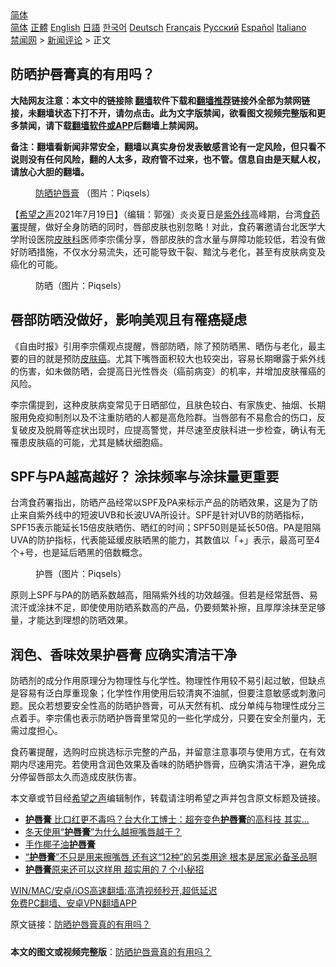  <!-- 面包屑导航 --> <div class="breadcrumb"><!-- GTranslate: https://gtranslate.io/ -->  <div class="switcher notranslate">  <div class="selected">  <a href="#" onclick="return false;"> 简体</a>  </div>  <div class="option">  <a href="https://www.bannedbook.org" onclick="doGTranslate('zh-CN|zh-CN');jQuery('div.switcher div.selected a').html(jQuery(this).html());return false;" title="简体中文" class="nturl selected"> 简体</a>  <a href="https://www.bannedbook.org/zh-tw/" onclick="doGTranslate('zh-CN|zh-TW');jQuery('div.switcher div.selected a').html(jQuery(this).html());return false;" title="繁體中文" class="nturl"> 正體</a>  <a href="https://www.bannedbook.org/en/" onclick="doGTranslate('zh-CN|en');jQuery('div.switcher div.selected a').html(jQuery(this).html());return false;" title="English" class="nturl"> English</a>  <a href="https://www.bannedbook.org/ja/" onclick="doGTranslate('zh-CN|ja');jQuery('div.switcher div.selected a').html(jQuery(this).html());return false;" title="日本語" class="nturl"> 日語</a>  <a href="https://www.bannedbook.org/ko/" onclick="doGTranslate('zh-CN|ko');jQuery('div.switcher div.selected a').html(jQuery(this).html());return false;" title="한국어" class="nturl"> 한국어</a>  <a href="https://www.bannedbook.org/de/" onclick="doGTranslate('zh-CN|de');jQuery('div.switcher div.selected a').html(jQuery(this).html());return false;" title="Deutsch" class="nturl"> Deutsch</a>  <a href="https://www.bannedbook.org/fr/" onclick="doGTranslate('zh-CN|fr');jQuery('div.switcher div.selected a').html(jQuery(this).html());return false;" title="Français" class="nturl"> Français</a>  <a href="https://www.bannedbook.org/ru/" onclick="doGTranslate('zh-CN|ru');jQuery('div.switcher div.selected a').html(jQuery(this).html());return false;" title="Русский" class="nturl"> Русский</a>  <a href="https://www.bannedbook.org/es/" onclick="doGTranslate('zh-CN|es');jQuery('div.switcher div.selected a').html(jQuery(this).html());return false;" title="Español" class="nturl"> Español</a>  <a href="https://www.bannedbook.org/it/" onclick="doGTranslate('zh-CN|it');jQuery('div.switcher div.selected a').html(jQuery(this).html());return false;" title="Italiano" class="nturl"> Italiano</a>  </div>  </div>      <div class='breadcrumb-sub'><!-- Breadcrumb NavXT 6.3.0 --> <a href="https://www.bannedbook.org/" class="home">禁闻网</a> &gt; <a href="https://www.bannedbook.org/bnews/comments/" class="category">新闻评论</a> &gt; 正文</div></div><h2>防晒护唇膏真的有用吗？</h2> <p class="notice"><b>大陆网友注意：本文中的链接除 <a href="https://github.com/bannedbook/fanqiang" >翻墙</a>软件下载和<a href="https://github.com/killgcd/justmysocks/blob/master/README.md">翻墙推荐</a>链接外全部为禁网链接，未翻墙状态下打不开，请勿点击。此为文字版禁闻，欲看图文视频完整版和更多禁闻，请下载<a href="https://github.com/bannedbook/fanqiang">翻墙软件或APP</a>后翻墙上禁闻网。</p><p>备注：翻墙看新闻非常安全，翻墙以真实身份发表敏感言论有一定风险，但只看不说则没有任何风险，翻的人太多，政府管不过来，也不管。信息自由是天赋人权，请放心大胆的翻墙。</b></p>  <div class="entry"> <figure> <p><figcaption><a href="https://www.bannedbook.org/bnews/tag/%E9%98%B2%E6%99%92/" class="st_tag internal_tag" rel="tag" title="标签 防晒 下的日志">防晒</a><a href="https://www.bannedbook.org/bnews/tag/%E6%8A%A4%E5%94%87%E8%86%8F/" class="st_tag internal_tag" rel="tag" title="标签 护唇膏 下的日志">护唇膏</a> （图片：Piqsels）</figcaption></figure> <p>【<span class='wp_keywordlink_affiliate'><a href="https://www.soundofhope.org" title="希望之声" target="_blank">希望之声</a></span>2021年7月19日】（编辑：郭强）炎炎夏日是<a href="https://www.bannedbook.org/bnews/tag/%E7%B4%AB%E5%A4%96%E7%BA%BF/" class="st_tag internal_tag" rel="tag" title="标签 紫外线 下的日志">紫外线</a>高峰期，台湾<a href="https://www.bannedbook.org/bnews/tag/%E9%A3%9F%E8%8D%AF%E7%BD%B2/" class="st_tag internal_tag" rel="tag" title="标签 食药署 下的日志">食药署</a>提醒，做好全身防晒的同时，唇部皮肤也别忽略！对此，食药署邀请台北医学大学附设医院<a href="https://www.bannedbook.org/bnews/tag/%e7%9a%ae%e8%82%a4%e7%a7%91/" class="st_tag internal_tag" rel="tag" title="标签 皮肤科 下的日志">皮肤科</a>医师李宗儒分享，唇部皮肤的含水量与屏障功能较低，若没有做好防晒措施，不仅水分易流失，还可能导致干裂、黯沈与老化，甚至有皮肤病变及癌化的可能。</p> <figure><figcaption>防晒（图片：Piqsels）</figcaption></figure> <h2>唇部防晒没做好，影响美观且有罹癌疑虑</h2> <p>《自由时报》引用李宗儒观点提醒，唇部防晒，除了预防晒黑、晒伤与老化，最主要的目的就是预防<a href="https://www.bannedbook.org/bnews/tag/%E7%9A%AE%E8%82%A4%E7%99%8C/" class="st_tag internal_tag" rel="tag" title="标签 皮肤癌 下的日志">皮肤癌</a>。尤其下嘴唇面积较大也较突出，容易长期曝露于紫外线的伤害，如未做防晒，会提高日光性唇炎（癌前病变）的机率，并增加皮肤罹癌的风险。</p>  <p>李宗儒提到，这种皮肤病变常见于日晒部位，且肤色较白、有家族史、抽烟、长期服用免疫抑制剂以及不注重防晒的人都是高危险群。当唇部有不易愈合的伤口，反复破皮及脱屑等症状出现时，应提高警觉，并尽速至皮肤科进一步检查，确认有无罹患皮肤癌的可能，尤其是鳞状细胞癌。</p> <h2>SPF与PA越高越好？ 涂抹频率与涂抹量更重要</h2> <p>台湾食药署指出，防晒产品经常以SPF及PA来标示产品的防晒效果，这是为了防止来自紫外线中的短波UVB和长波UVA所设计。SPF是针对UVB的防晒指标，SPF15表示能延长15倍皮肤晒伤、晒红的时间；SPF50则是延长50倍。PA是阻隔UVA的防护指标，代表能延缓皮肤晒黑的能力，其数值以「+」表示，最高可至4个+号，也是延后晒黑的倍数概念。</p>  <figure><figcaption>护唇（图片：Piqsels）</figcaption></figure> <p>原则上SPF与PA的防晒系数越高，阻隔紫外线的功效越强。但若是经常舐唇、易流汗或涂抹不足，即使使用防晒系数高的产品，仍要频繁补擦，且厚厚涂抹至足够量，才能达到理想的防晒效果。</p> <h2>润色、香味效果护唇膏 应确实清洁干净</h2> <p>防晒剂的成分作用原理分为物理性与化学性。物理性作用较不易引起过敏，但缺点是容易有泛白厚重现象；化学性作用使用后较清爽不油腻，但要注意敏感或刺激问题。民众若想要安全性高的防晒护唇膏，可从天然有机、成分单纯与物理性成分三点着手。李宗儒也表示防晒护唇膏里常见的一些化学成分，只要在安全剂量内，无需过度担心。</p>  <p>食药署提醒，选购时应挑选标示完整的产品，并留意注意事项与使用方式，在有效期内尽速用完。若使用含润色效果及香味的防晒护唇膏，应确实清洁干净，避免成分停留唇部太久而造成皮肤伤害。</p> <p>本文章或节目经<a href="https://www.bannedbook.org/bnews/tag/%e5%b8%8c%e6%9c%9b%e4%b9%8b%e5%a3%b0/" class="st_tag internal_tag" rel="tag" title="标签 希望之声 下的日志">希望之声</a>编辑制作，转载请注明希望之声并包含原文标题及链接。 </p>  <ul class='op-related-articles' title='相关阅读'> <li><a href='https://www.bannedbook.org/bnews/lifebaike/20191128/1231385.html' target='_blank'><b>护唇膏</b> 比口红更不毒吗？台大化工博士：超夯变色<b>护唇膏</b>的高科技 其实…</a></li> <li><a href='https://www.bannedbook.org/bnews/lifebaike/20180219/902176.html' target='_blank'>冬天使用“<b>护唇膏</b>”为什么越擦嘴唇越干？</a></li> <li><a href='https://www.bannedbook.org/bnews/lifebaike/20180129/892567.html' target='_blank'>手作椰子油<b>护唇膏</b></a></li> <li><a href='https://www.bannedbook.org/bnews/lifebaike/20170904/817517.html' target='_blank'>“<b>护唇膏</b>”不只是用来擦嘴唇 还有这“12种”的另类用途 根本是居家必备圣品啊</a></li> <li><a href='https://www.bannedbook.org/bnews/lifebaike/20170330/738353.html' target='_blank'><b>护唇膏</b>原来还可以这样用 超实用的 7 个小秘招</a></li> </ul> <p class="texttj"> <a href="https://github.com/bannedbook/fanqiang/wiki/V2ray%E6%9C%BA%E5%9C%BA" target="_blank">WIN/MAC/安卓/iOS高速翻墙:高清视频秒开,超低延迟</a><br/> <a href="https://github.com/bannedbook/fanqiang/wiki/%E7%A6%81%E9%97%BB%E7%BD%91%E5%AE%89%E5%8D%93%E7%BF%BB%E5%A2%99%E6%96%B0%E9%97%BBAPP" target="_blank">免费PC翻墙、安卓VPN翻墙APP</a></p><p>原文链接：<a class="src_link"  href="https://www.soundofhope.org/post/526265" target="_blank">防晒护唇膏真的有用吗？</a></p><a name='sharetosocial'></a>  <div style="margin-bottom:5px;padding-bottom:5px;clear:both"> <div id="archive-pix-1" class="banner-ads"> <!-- AuctionX Display platform tag START --> <div id="26318x728x90x621x_ADSLOT2" clicktrack="%%CLICK_URL_ESC%%"></div> <!-- AuctionX Display platform tag END --> </div> <div id="archive-pix-2" class="banner-ads"> <!-- AuctionX Display platform tag START --> <div id="26315x300x250x621x_ADSLOT2" clicktrack="%%CLICK_URL_ESC%%"></div> <!-- AuctionX Display platform tag END --> </div> </div>  <div id="archive-pix-1" class="banner-ads"> <!-- AuctionX Display platform tag START --> <div id="26318x728x90x621x_ADSLOT3" clicktrack="%%CLICK_URL_ESC%%"></div> <!-- AuctionX Display platform tag END --> </div> <div><b>本文的图文或视频完整版</b>：<a href='https://www.bannedbook.org/bnews/comments/20210720/1590322.html'>防晒护唇膏真的有用吗？</a></div>  </div><!--END ENTRY--> 